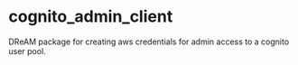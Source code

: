 # cognito_admin_client

DReAM package for creating aws credentials for admin access to a cognito user pool.

